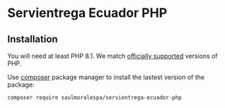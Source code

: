Servientrega Ecuador PHP
============================================================

## Installation

You will need at least PHP 8.1. We match [officially supported](https://www.php.net/supported-versions.php) versions of PHP.

Use [composer](https://getcomposer.org/) package manager to install the lastest version of the package:

```bash
composer require saulmoralespa/servientrega-ecuador-php
```